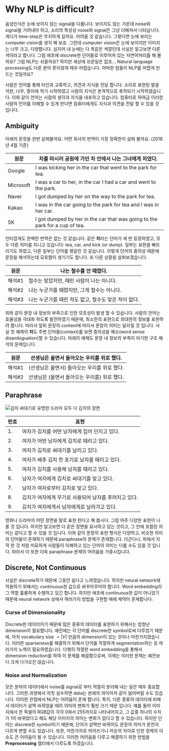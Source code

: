 # Why NLP is difficult?

음성인식은 눈에 보이지 않는 signal을 다룹니다. 보이지도 않는 가운데 noise와 signal을 가려내야 하고, 소리의 특성상 noise와 signal은 그냥 더해져서 나타납니다. 게다가 time-step은 무지하게 길어요. 어려울 것 같습니다. 그렇다면 눈에 보이는 computer vision을 생각 해 보죠. 그런데 computer vision은 눈에 보이지만 이미지는 너무 크고, 다양합니다. 심지어 내 눈에는 다 똑같은 색깔인데 사실은 알고보면 다른 색이라고 합니다. 그럼 애초에 discrete한 단어들로 이루어져 있는 자연어처리를 해 볼까요? 그럼 NLP는 쉬울까요? 하지만 세상에 쉬운일은 없죠... Natural language processing도 다른 분야 못지않게 매우 어렵습니다. 어떠한 점들이 NLP를 어렵게 만드는 것일까요?

사람은 언어를 통해 타인과 교류하고, 의견과 지식을 전달 합니다. 소리로 표현된 말을 석판, 나무, 종이에 적기 시작하였고 사람의 지식은 본격적으로 축적되기 시작하였습니다. 이와 같이 언어는 사람의 생각과 지식을 내포하고 있습니다. 컴퓨터로 하여금 이러한 사람의 언어를 이해할 수 있게 한다면 컴퓨터에게도 지식과 의견을 전달 할 수 있을 것 입니다.

## Ambiguity

아래의 문장을 한번 살펴볼까요. 어떤 회사의 번역이 가장 정확한지 살펴 볼까요. (2018년 4월 기준)

|원문|차를 마시러 공원에 가던 차 안에서 나는 그녀에게 차였다.|
|-|-|
|Google|I was kicking her in the car that went to the park for tea.|
|Microsoft|I was a car to her, in the car I had a car and went to the park.|
|Naver|I got dumped by her on the way to the park for tea.|
|Kakao|I was in the car going to the park for tea and I was in her car.|
|SK|I got dumped by her in the car that was going to the park for a cup of tea.|

안타깝게도 완벽한 번역은 없는 것 같습니다. 같은 **차**라는 단어가 세 번 등장하였고, 모두 다른 의미를 지니고 있습니다: tea, car, and kick (or dump). 일부는 표현을 빠뜨리기도 하였고, 다른 일부는 단어를 헷갈린 것 같습니다. 이렇게 단어의 중의성 때문에 문장을 해석하는데 모호함이 생기기도 합니다. 또 다른 상황을 살펴보겠습니다.

|원문|나는 철수를 안 때렸다.|
|-|-|
|해석#1|철수는 맞았지만, 때린 사람이 나는 아니다.|
|해석#2|나는 누군가를 때렸지만, 그게 철수는 아니다.|
|해석#3|나는 누군가를 때린 적도 없고, 철수도 맞은 적이 없다.|

위와 같이 문장 내 정보의 부족으로 인한 모호성이 발생 할 수 있습니다. 사람의 언어는 효율성을 극대화 하도록 발전하였기 때문에, 최소한의 표현으로 최대한의 정보를 표현하려 합니다. 따라서 앞뒤 문장의 context에 따라서 문장의 의미는 달라질 것 입니다. 사실 첫 예제의 **차**도 주변 단어들(context)를 보면 중의성을 해소(word sense disambiguation)할 수 있습니다. 아래의 예제도 문장 내 정보의 부족이 야기한 구조 해석의 문제입니다.

|원문|선생님은 울면서 돌아오는 우리를 위로 했다.|
|-|-|
|해석#1|(선생님은 울면서) 돌아오는 우리를 위로 했다.|
|해석#2|선생님은 (울면서 돌아오는 우리를) 위로 했다.|

## Paraphrase

![김치 싸대기로 유명한 드라마 [모두 다 김치](https://namu.wiki/w/%EB%AA%A8%EB%91%90%20%EB%8B%A4%20%EA%B9%80%EC%B9%98)의 장면](http://cdnweb01.wikitree.co.kr/webdata/editor/201608/16/img_20160816082838_215c7a7a.png)

|번호|표현|
|-|-|
|1.|여자가 김치를 어떤 남자에게 집어 던지고 있다.|
|2.|여자가 어떤 남자에게 김치로 때리고 있다.|
|3.|여자가 김치로 싸대기를 날리고 있다.|
|4.|여자가 배추 김치 한 포기로 남자를 때리고 있다.|
|5.|여자가 김치를 사용해 남자를 때리고 있다.|
|6.|남자가 여자에게 김치로 싸대기를 맞고 있다.|
|7.|남자가 여자로부터 김치로 맞고 있다.|
|8.|김치가 여자에게 무기로 사용되어 남자를 후려치고 있다.|
|9.|김치가 여자에게서 남자에게로 날라가고 있다.|

영화나 드라마의 어떤 장면을 말로 표현 한다고 해 봅시다. 그럼 아주 다양한 표현이 나올 것 입니다. 하지만 알고보면 다 같은 장면을 묘사하고 있는 것이고, 그 안에 포함된 의미는 같다고 할 수 있을 것 입니다. 이와 같이 문장의 표현 형식은 다양하고, 비슷한 의미의 단어들이 존재하기 때문에 paraphrase의 문제가 존재합니다. 더군다나, 위에서 지적 한 것 처럼 미묘하게 사람들이 이해하고 있는 단어의 의미는 다를 수도 있을 것 입니다. 따라서 이 또한 더욱 paraphrase 문제의 어려움을 가중시킵니다.

## Discrete, Not Continuous

사실은 discrete하기 때문에 그동안 쉽다고 느껴졌습니다. 하지만 neural network에 적용하기 위해서는 continuous한 값으로 바꾸어주어야 합니다. Word embedding이 그 역할 훌륭하게 수행하고 있긴 합니다. 하지만 애초에 continuous한 값이 아니었기 때문에 neural network 상에서 여러가지 방법을 구현할 때에 제약이 존재합니다.

### Curse of Dimensionality

Discrete한 데이터이기 때문에 많은 종류의 데이터를 표현하기 위해서는 엄청난 dimension이 필요합니다. 예전에는 각 단어를 discrete한 symbol로써 다루었기 때문에, 마치 vocabulary size $=|V|$ 만큼의 dimension이 있는 것이나 마찬가지였습니다. 이러한 sparseness를 해결하기 위해서 단어를 적절하게 segmentation하는 등 여러가지 노력이 필요하였습니다. 다행히 적절한 word embedding을 통해서 dimension reduction을 하여 이 문제를 해결함으로써, 이제는 이러한 문제는 예전보다 크게 다가오진 않습니다.

### Noise and Normalization

모든 분야의 데이터에서 noise를 signal로 부터 적절히 분리해 내는 일은 매우 중요합니다. 그러한 과정에서 자칫 실수하면 data는 본래의 의미마저 같이 잃어버릴 수도 있습니다. 이러한 관점에서 NLP는 어려움이 존재 합니다. 특히, 다른 종류의 데이터에 비해서 데이터가 살짝 바뀌었을 때의 의미의 변화가 훨씬 크기 때문 입니다. 예를 들어 이미지에서 한 픽셀의 RGB값이 각각 0에서 255까지로 나타내어지고, 그 값중 하나의 수치가 1이 바뀌었다고 해도 해당 이미지의 의미는 변화가 없다고 할 수 있습니다. 하지만 단어는 discrete한 symbol이기 때문에, 단어가 살짝만 바뀌어도 문장의 의미가 완전히 다르게 변할 수도 있습니다. 또한, 마찬가지로 띄어쓰기나 어순의 차이로 인한 정제의 이슈도 큰 어려움이 될 수 있습니다. 이러한 어려움을 다루고 해결하기 위한 방법을 **Preprocessing** 챕터에서 다루도록 하겠습니다.